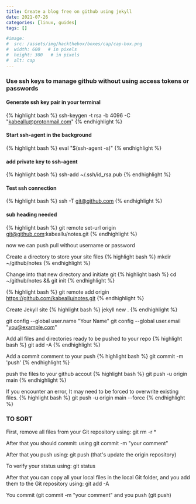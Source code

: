 ```yaml
---
title: Create a blog free on github using jekyll
date: 2021-07-26
categories: [linux, guides]
tags: []

#image:
#  src: /assets/img/hackthebox/boxes/cap/cap-box.png
#  width: 600   # in pixels
#  height: 300   # in pixels
#  alt: cap
---
```



### Use ssh keys to manage github without using access tokens or passwords

#### Generate ssh key pair in your terminal
{% highlight bash %}
ssh-keygen -t rsa -b 4096 -C "kabeallu@protonmail.com"
{% endhighlight %}


#### Start ssh-agent in the background
{% highlight bash %}
eval "$(ssh-agent -s)"
{% endhighlight %}

#### add private key to ssh-agent
{% highlight bash %}
ssh-add ~/.ssh/id_rsa.pub
{% endhighlight %}


#### Test ssh connection
{% highlight bash %}
ssh -T git@github.com
{% endhighlight %}



#### sub heading needed
{% highlight bash %}
git remote set-url origin git@github.com:kabeallu/notes.git
{% endhighlight %}

now we can push pull without username or password


Create a directory to store your site files
{% highlight bash %}
mkdir ~/github/notes
{% endhighlight %}

Change into that new directory and initiate git
{% highlight bash %}
cd ~/github/notes && git init
{% endhighlight %}

{% highlight bash %}
git remote add origin https://github.com/kabeallu/notes.git
{% endhighlight %}

Create Jekyll site
{% highlight bash %}
jekyll new .
{% endhighlight %}

  git config --global user.name "Your Name"
  git config --global user.email "you@example.com"


Add all files and directories ready to be pushed to your repo
{% highlight bash %}
git add -A
{% endhighlight %}

Add a commit comment to your push
{% highlight bash %}
git commit -m 'push'
{% endhighlight %}

push the files to your github accout
{% highlight bash %}
git push -u origin main
{% endhighlight %}

If you encounter an error, It may need to be forced to overwrite existing files.
{% highlight bash %}
git push -u origin main --force
{% endhighlight %}

### TO SORT
First, remove all files from your Git repository using: git rm -r *

After that you should commit: using git commit -m "your comment"

After that you push using: git push (that's update the origin repository)

To verify your status using: git status

After that you can copy all your local files in the local Git folder, and you add them to the Git repository using: git add -A

You commit (git commit -m "your comment" and you push (git push)
